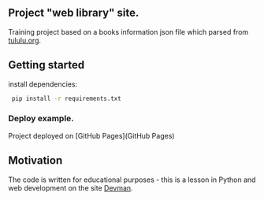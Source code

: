 ## Project "web library" site.
Training project based on a books information 
json file which parsed from [tululu.org](tululu.org).

##  Getting started
install dependencies:
```bat
 pip install -r requirements.txt
``` 
### Deploy example.
Project deployed on [GitHub Pages](GitHub Pages)

 ## Motivation
 The code is written for educational purposes - this is a lesson in Python and web development on the site [Devman](https://dvmn.org).
  